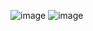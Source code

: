 ![image](https://github.com/zakaria0101echifaouy/Problem-Solving-HackerRank/assets/108145379/192684c9-d147-4ed6-8f92-d9faf065d72b)
![image](https://github.com/zakaria0101echifaouy/Problem-Solving-HackerRank/assets/108145379/90dd6b01-e77c-41b7-845a-7751a13a05f4)
